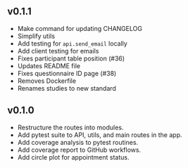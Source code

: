 ﻿## v0.1.1

- Make command for updating CHANGELOG
- Simplify utils
- Add testing for `api.send_email` locally
- Add client testing for emails
- Fixes participant table position (#36)
- Updates README file
- Fixes questionnaire ID page (#38)
- Removes Dockerfile
- Renames studies to new standard

## v0.1.0

- Restructure the routes into modules.
- Add pytest suite to API, utils, and main routes in the app.
- Add coverage analysis to pytest routines.
- Add coverage report to GitHub workflows.
- Add circle plot for appointment status.


